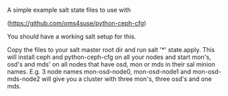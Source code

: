A simple example salt state files to use with

(https://github.com/oms4suse/python-ceph-cfg)

You should have a working salt setup for this.

Copy the files to your salt master root dir and run salt '*' state.apply.
This will install ceph and python-ceph-cfg on all your nodes and start mon's,
osd's and mds' on all nodes that have osd, mon or mds in their sal minion names.
E.g. 3 node names mon-osd-node0, mon-osd-node1 and mon-osd-mds-node2 will give
you a cluster with three mon's, three osd's and one mds.
